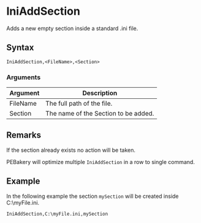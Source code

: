 # IniAddSection

Adds a new empty section inside a standard .ini file.

## Syntax

```pebakery
IniAddSection,<FileName>,<Section>
```

### Arguments

| Argument | Description |
| --- | --- |
| FileName | The full path of the file. |
| Section | The name of the Section to be added. |

## Remarks

If the section already exists no action will be taken.

PEBakery will optimize multiple `IniAddSection` in a row to single command.

## Example

In the following example the section `mySection` will be created inside C:\myFile.ini.

```pebakery
IniAddSection,C:\myFile.ini,mySection
```
